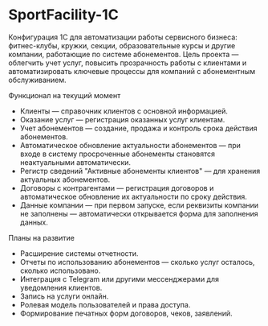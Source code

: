 # SportFacility-1C
Конфигурация 1С для автоматизации работы сервисного бизнеса: фитнес-клубы, кружки, секции, образовательные курсы и другие компании, работающие по системе абонементов.
Цель проекта — облегчить учет услуг, повысить прозрачность работы с клиентами и автоматизировать ключевые процессы для компаний с абонементным обслуживанием.

Функционал на текущий момент
 - Клиенты — справочник клиентов с основной информацией.
 - Оказание услуг — регистрация оказанных услуг клиентам.
 - Учет абонементов — создание, продажа и контроль срока действия абонементов.
 - Автоматическое обновление актуальности абонементов — при входе в систему просроченные абонементы становятся неактуальными автоматически.
 - Регистр сведений "Активные абонементы клиентов" — для хранения актуальных абонементов.
 - Договоры с контрагентами — регистрация договоров и автоматическое обновление их актуальности по сроку действия.
 - Данные компании — при первом запуске, если реквизиты компании не заполнены — автоматически открывается форма для заполнения данных.

Планы на развитие
 - Расширение системы отчетности.
 - Отчеты по использованию абонементов — сколько услуг осталось, сколько использовано.
 - Интеграция с Telegram или другими мессенджерами для уведомления клиентов.
 - Запись на услуги онлайн.
 - Ролевая модель пользователей и права доступа.
 - Формирование печатных форм договоров, чеков, заявлений.

